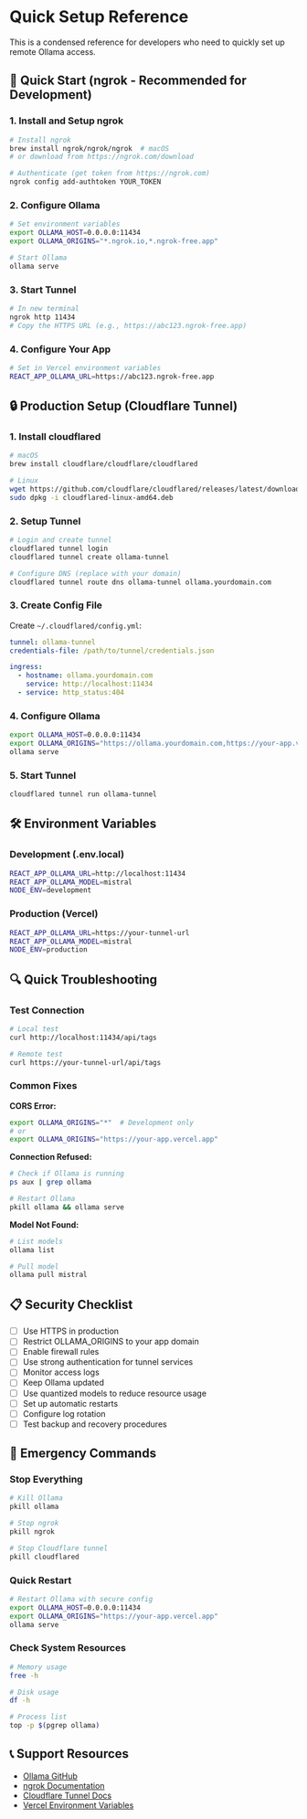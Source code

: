 # Quick Setup Reference

This is a condensed reference for developers who need to quickly set up remote Ollama access.

## 🚀 Quick Start (ngrok - Recommended for Development)

### 1. Install and Setup ngrok
```bash
# Install ngrok
brew install ngrok/ngrok/ngrok  # macOS
# or download from https://ngrok.com/download

# Authenticate (get token from https://ngrok.com)
ngrok config add-authtoken YOUR_TOKEN
```

### 2. Configure Ollama
```bash
# Set environment variables
export OLLAMA_HOST=0.0.0.0:11434
export OLLAMA_ORIGINS="*.ngrok.io,*.ngrok-free.app"

# Start Ollama
ollama serve
```

### 3. Start Tunnel
```bash
# In new terminal
ngrok http 11434
# Copy the HTTPS URL (e.g., https://abc123.ngrok-free.app)
```

### 4. Configure Your App
```bash
# Set in Vercel environment variables
REACT_APP_OLLAMA_URL=https://abc123.ngrok-free.app
```

## 🔒 Production Setup (Cloudflare Tunnel)

### 1. Install cloudflared
```bash
# macOS
brew install cloudflare/cloudflare/cloudflared

# Linux
wget https://github.com/cloudflare/cloudflared/releases/latest/download/cloudflared-linux-amd64.deb
sudo dpkg -i cloudflared-linux-amd64.deb
```

### 2. Setup Tunnel
```bash
# Login and create tunnel
cloudflared tunnel login
cloudflared tunnel create ollama-tunnel

# Configure DNS (replace with your domain)
cloudflared tunnel route dns ollama-tunnel ollama.yourdomain.com
```

### 3. Create Config File
Create `~/.cloudflared/config.yml`:
```yaml
tunnel: ollama-tunnel
credentials-file: /path/to/tunnel/credentials.json

ingress:
  - hostname: ollama.yourdomain.com
    service: http://localhost:11434
  - service: http_status:404
```

### 4. Configure Ollama
```bash
export OLLAMA_HOST=0.0.0.0:11434
export OLLAMA_ORIGINS="https://ollama.yourdomain.com,https://your-app.vercel.app"
ollama serve
```

### 5. Start Tunnel
```bash
cloudflared tunnel run ollama-tunnel
```

## 🛠️ Environment Variables

### Development (.env.local)
```bash
REACT_APP_OLLAMA_URL=http://localhost:11434
REACT_APP_OLLAMA_MODEL=mistral
NODE_ENV=development
```

### Production (Vercel)
```bash
REACT_APP_OLLAMA_URL=https://your-tunnel-url
REACT_APP_OLLAMA_MODEL=mistral
NODE_ENV=production
```

## 🔍 Quick Troubleshooting

### Test Connection
```bash
# Local test
curl http://localhost:11434/api/tags

# Remote test
curl https://your-tunnel-url/api/tags
```

### Common Fixes

**CORS Error:**
```bash
export OLLAMA_ORIGINS="*"  # Development only
# or
export OLLAMA_ORIGINS="https://your-app.vercel.app"
```

**Connection Refused:**
```bash
# Check if Ollama is running
ps aux | grep ollama

# Restart Ollama
pkill ollama && ollama serve
```

**Model Not Found:**
```bash
# List models
ollama list

# Pull model
ollama pull mistral
```

## 📋 Security Checklist

- [ ] Use HTTPS in production
- [ ] Restrict OLLAMA_ORIGINS to your app domain
- [ ] Enable firewall rules
- [ ] Use strong authentication for tunnel services
- [ ] Monitor access logs
- [ ] Keep Ollama updated
- [ ] Use quantized models to reduce resource usage
- [ ] Set up automatic restarts
- [ ] Configure log rotation
- [ ] Test backup and recovery procedures

## 🚨 Emergency Commands

### Stop Everything
```bash
# Kill Ollama
pkill ollama

# Stop ngrok
pkill ngrok

# Stop Cloudflare tunnel
pkill cloudflared
```

### Quick Restart
```bash
# Restart Ollama with secure config
export OLLAMA_HOST=0.0.0.0:11434
export OLLAMA_ORIGINS="https://your-app.vercel.app"
ollama serve
```

### Check System Resources
```bash
# Memory usage
free -h

# Disk usage
df -h

# Process list
top -p $(pgrep ollama)
```

## 📞 Support Resources

- [Ollama GitHub](https://github.com/ollama/ollama)
- [ngrok Documentation](https://ngrok.com/docs)
- [Cloudflare Tunnel Docs](https://developers.cloudflare.com/cloudflare-one/connections/connect-apps/)
- [Vercel Environment Variables](https://vercel.com/docs/concepts/projects/environment-variables)